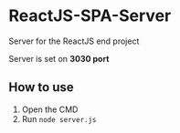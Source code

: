 # ReactJS-SPA-Server
 Server for the ReactJS end project

 Server is set on **3030 port**
## How to use
1. Open the CMD
2. Run `node server.js`
